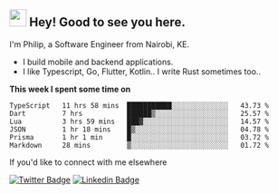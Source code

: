 <h2><img src="https://slackmojis.com/emojis/3643-cool-doge/download" width="30"/> Hey! Good to see you here.</h2>

<p>I'm Philip, a Software Engineer from Nairobi, KE. 

- I build mobile and backend applications.
- I like Typescript, Go, Flutter, Kotlin.. I write Rust sometimes too..</p>

**This week I spent some time on**
<!--START_SECTION:waka-->

```text
TypeScript   11 hrs 58 mins  ███████████░░░░░░░░░░░░░░   43.73 %
Dart         7 hrs           ██████▒░░░░░░░░░░░░░░░░░░   25.57 %
Lua          3 hrs 59 mins   ███▓░░░░░░░░░░░░░░░░░░░░░   14.57 %
JSON         1 hr 18 mins    █▒░░░░░░░░░░░░░░░░░░░░░░░   04.78 %
Prisma       1 hr 1 min      █░░░░░░░░░░░░░░░░░░░░░░░░   03.72 %
Markdown     28 mins         ▒░░░░░░░░░░░░░░░░░░░░░░░░   01.72 %
```

<!--END_SECTION:waka-->

If you'd like to connect with me elsewhere

[![Twitter Badge](https://img.shields.io/badge/-Twitter-1ca0f1?style=flat-square&labelColor=1ca0f1&logo=twitter&logoColor=white&link=https://twitter.com/_diogorodrigues)](https://twitter.com/kimathiphil)  [![Linkedin Badge](https://img.shields.io/badge/-LinkedIn-blue?style=flat-square&logo=Linkedin&logoColor=white&link=https://www.linkedin.com/in/philip-kimathi-2604a9114/)](https://www.linkedin.com/in/philip-kimathi-2604a9114/)
